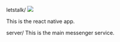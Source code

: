 letstalk/
![](https://circleci.com/gh/andrew749/letstalk/tree/:branch.png)

This is the react native app.

server/
This is the main messenger service.
